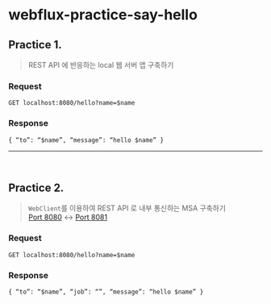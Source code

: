 # webflux-practice-say-hello

## Practice 1.
> REST API 에 반응하는 local 웹 서버 앱 구축하기

### Request
```
GET localhost:8080/hello?name=$name
```

### Response
```application/json
{ “to”: “$name”, “message”: “hello $name” }
```

---
<br>

## Practice 2.
> `WebClient`를 이용하여 REST API 로 내부 통신하는 MSA 구축하기 <br>
> [Port 8080](https://github.com/boookk/webflux-practice-say-hello) ↔ [Port 8081](https://github.com/boookk/webflux-practice-info-service)

### Request
```
GET localhost:8080/hello?name=$name
```

### Response
```application/json
{ “to”: “$name”, “job”: “”, “message”: “hello $name” }
```
